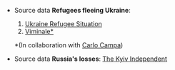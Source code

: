 - Source data <b>Refugees fleeing Ukraine</b>:
  1. [Ukraine Refugee Situation](http://data2.unhcr.org/en/situations/ukraine)
  2. [Viminale*](https://www.interno.gov.it/it/search?search_fulltext=ucraina) 
 
  *(In collaboration with [Carlo Campa](https://twitter.com/CarloCampa))
  
  
- Source data <b>Russia's losses</b>: [The Kyiv Independent](https://twitter.com/KyivIndependent)
